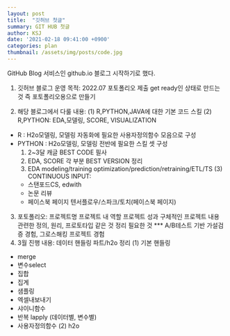 ```yaml
---
layout: post
title:  "깃허브 첫글"
summary: GIT HUB 첫글
author: KSJ
date: '2021-02-18 09:41:00 +0900'
categories: plan
thumbnail: /assets/img/posts/code.jpg
---
```

GitHub Blog 서비스인 github.io 블로그 시작하기로 했다.

1. 깃허브 블로그 운영 목적: 
2022.07 포토폴리오 제출 get ready인 상태로 만드는 것
즉 포토폴리오용으로 만들기

2. 해당 블로그에서 다룰 내용:
(1) R,PYTHON,JAVA에 대한 기본 코드 스킬
(2) R,PYTHON: EDA,모델링, SCORE, VISUALIZATION
 - R : H2o모델링, 모델링 자동화에 필요한 사용자정의함수 모음으로 구성
 - PYTHON : H2o모델링, 모델링 전반에 필요한 스킬 셋 구성
    1) 2~3달 캐글 BEST CODE 필사
    2) EDA, SCORE 각 부분 BEST VERSION 정리
    3) EDA modeling/training optimization/prediction/retraining/ETL/TS
(3) CONTINUOUS INPUT:
   - 스탠포드CS, edwith
   - 논문 리뷰
   - 페이스북 페이지 텐서플로우/스파크/토치(페이스북 페이지)

3. 포토폴리오:
  프로젝트명
  프로젝트 내 역할
  프로젝트 성과
  구체적인 프로젝트 내용
  관련한 정의, 원리, 프로토타입 같은 것 정리
  필요한 것 *** A/B테스트 기반 가설검증 경험, 그로스해킹 프로젝트 경험
4. 3월 진행 내용:
 데이터 핸들링 파트/h2o 정리
 (1) 기본 핸들링
- merge
- 변수select
- 집합
- 집계
- 샘플링
- 엑셀내보내기
- 샤이니함수
- 반복 lapply (데이터별, 변수별)
- 사용자정의함수
 (2) h2o


